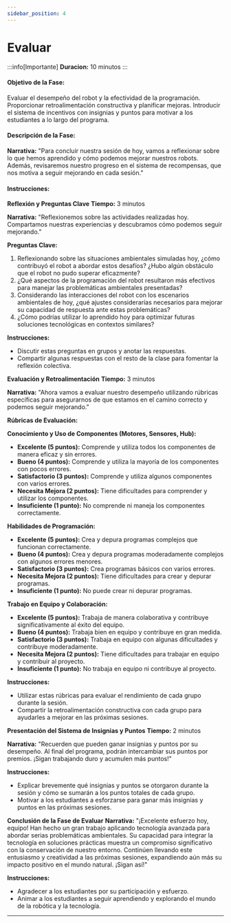 ```yaml
---
sidebar_position: 4
---
```

# Evaluar

:::info[Importante]
**Duracion:** 10 minutos
:::

#### Objetivo de la Fase:
Evaluar el desempeño del robot y la efectividad de la programación. Proporcionar retroalimentación constructiva y planificar mejoras. Introducir el sistema de incentivos con insignias y puntos para motivar a los estudiantes a lo largo del programa.

#### Descripción de la Fase:
**Narrativa:**
"Para concluir nuestra sesión de hoy, vamos a reflexionar sobre lo que hemos aprendido y cómo podemos mejorar nuestros robots. Además, revisaremos nuestro progreso en el sistema de recompensas, que nos motiva a seguir mejorando en cada sesión."

#### Instrucciones:

**Reflexión y Preguntas Clave**
**Tiempo:** 3 minutos

**Narrativa:**
"Reflexionemos sobre las actividades realizadas hoy. Compartamos nuestras experiencias y descubramos cómo podemos seguir mejorando."

**Preguntas Clave:**
1. Reflexionando sobre las situaciones ambientales simuladas hoy, ¿cómo contribuyó el robot a abordar estos desafíos? ¿Hubo algún obstáculo que el robot no pudo superar eficazmente?
2. ¿Qué aspectos de la programación del robot resultaron más efectivos para manejar las problemáticas ambientales presentadas?
3. Considerando las interacciones del robot con los escenarios ambientales de hoy, ¿qué ajustes considerarías necesarios para mejorar su capacidad de respuesta ante estas problemáticas?
4. ¿Cómo podrías utilizar lo aprendido hoy para optimizar futuras soluciones tecnológicas en contextos similares?

**Instrucciones:**
- Discutir estas preguntas en grupos y anotar las respuestas.
- Compartir algunas respuestas con el resto de la clase para fomentar la reflexión colectiva.

**Evaluación y Retroalimentación**
**Tiempo:** 3 minutos

**Narrativa:**
"Ahora vamos a evaluar nuestro desempeño utilizando rúbricas específicas para asegurarnos de que estamos en el camino correcto y podemos seguir mejorando."

**Rúbricas de Evaluación:**

**Conocimiento y Uso de Componentes (Motores, Sensores, Hub):**
- **Excelente (5 puntos):** Comprende y utiliza todos los componentes de manera eficaz y sin errores.
- **Bueno (4 puntos):** Comprende y utiliza la mayoría de los componentes con pocos errores.
- **Satisfactorio (3 puntos):** Comprende y utiliza algunos componentes con varios errores.
- **Necesita Mejora (2 puntos):** Tiene dificultades para comprender y utilizar los componentes.
- **Insuficiente (1 punto):** No comprende ni maneja los componentes correctamente.

**Habilidades de Programación:**
- **Excelente (5 puntos):** Crea y depura programas complejos que funcionan correctamente.
- **Bueno (4 puntos):** Crea y depura programas moderadamente complejos con algunos errores menores.
- **Satisfactorio (3 puntos):** Crea programas básicos con varios errores.
- **Necesita Mejora (2 puntos):** Tiene dificultades para crear y depurar programas.
- **Insuficiente (1 punto):** No puede crear ni depurar programas.

**Trabajo en Equipo y Colaboración:**
- **Excelente (5 puntos):** Trabaja de manera colaborativa y contribuye significativamente al éxito del equipo.
- **Bueno (4 puntos):** Trabaja bien en equipo y contribuye en gran medida.
- **Satisfactorio (3 puntos):** Trabaja en equipo con algunas dificultades y contribuye moderadamente.
- **Necesita Mejora (2 puntos):** Tiene dificultades para trabajar en equipo y contribuir al proyecto.
- **Insuficiente (1 punto):** No trabaja en equipo ni contribuye al proyecto.

**Instrucciones:**
- Utilizar estas rúbricas para evaluar el rendimiento de cada grupo durante la sesión.
- Compartir la retroalimentación constructiva con cada grupo para ayudarles a mejorar en las próximas sesiones.

**Presentación del Sistema de Insignias y Puntos**
**Tiempo:** 2 minutos

**Narrativa:**
"Recuerden que pueden ganar insignias y puntos por su desempeño. Al final del programa, podrán intercambiar sus puntos por premios. ¡Sigan trabajando duro y acumulen más puntos!"

**Instrucciones:**
- Explicar brevemente qué insignias y puntos se otorgaron durante la sesión y cómo se sumarán a los puntos totales de cada grupo.
- Motivar a los estudiantes a esforzarse para ganar más insignias y puntos en las próximas sesiones.

**Conclusión de la Fase de Evaluar**
**Narrativa:**
"¡Excelente esfuerzo hoy, equipo! Han hecho un gran trabajo aplicando tecnología avanzada para abordar serias problemáticas ambientales. Su capacidad para integrar la tecnología en soluciones prácticas muestra un compromiso significativo con la conservación de nuestro entorno. Continúen llevando este entusiasmo y creatividad a las próximas sesiones, expandiendo aún más su impacto positivo en el mundo natural. ¡Sigan así!"

**Instrucciones:**
- Agradecer a los estudiantes por su participación y esfuerzo.
- Animar a los estudiantes a seguir aprendiendo y explorando el mundo de la robótica y la tecnología.

---
